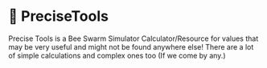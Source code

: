 # 🎯 PreciseTools

Precise Tools is a Bee Swarm Simulator Calculator/Resource for values that may be very useful and might not be found anywhere else! There are a lot of simple calculations and complex ones too (If we come by any.)
